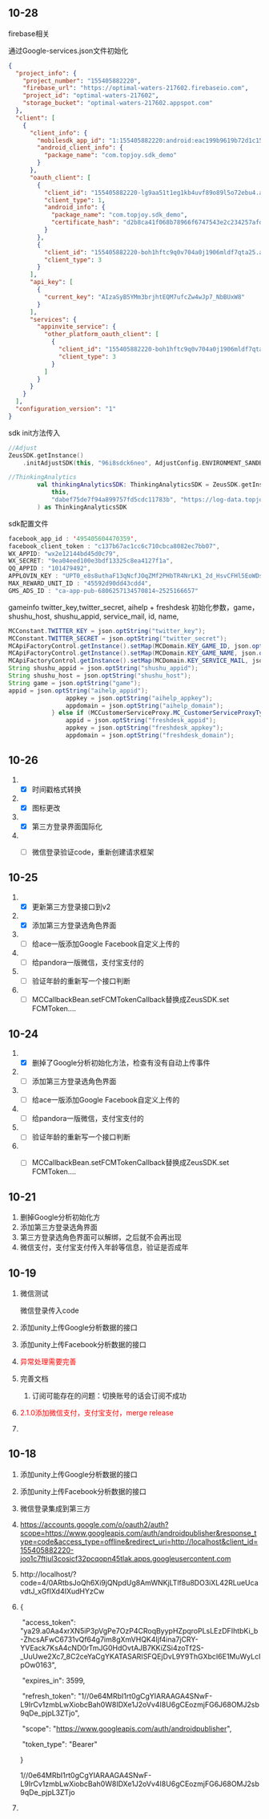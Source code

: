 ## 10-28

firebase相关

通过Google-services.json文件初始化

```json
{
  "project_info": {
    "project_number": "155405882220",
    "firebase_url": "https://optimal-waters-217602.firebaseio.com",
    "project_id": "optimal-waters-217602",
    "storage_bucket": "optimal-waters-217602.appspot.com"
  },
  "client": [
    {
      "client_info": {
        "mobilesdk_app_id": "1:155405882220:android:eac199b9619b72d1c15949",
        "android_client_info": {
          "package_name": "com.topjoy.sdk_demo"
        }
      },
      "oauth_client": [
        {
          "client_id": "155405882220-lg9aa51t1eg1kb4uvf89o89l5o72ebu4.apps.googleusercontent.com",
          "client_type": 1,
          "android_info": {
            "package_name": "com.topjoy.sdk_demo",
            "certificate_hash": "d2b8ca41f068b78966f6747543e2c234257afde7"
          }
        },
        {
          "client_id": "155405882220-boh1hftc9q0v704a0j1906mldf7qta25.apps.googleusercontent.com",
          "client_type": 3
        }
      ],
      "api_key": [
        {
          "current_key": "AIzaSyB5YMm3brjhtEQM7ufcZw4wJp7_NbBUxW8"
        }
      ],
      "services": {
        "appinvite_service": {
          "other_platform_oauth_client": [
            {
              "client_id": "155405882220-boh1hftc9q0v704a0j1906mldf7qta25.apps.googleusercontent.com",
              "client_type": 3
            }
          ]
        }
      }
    }
  ],
  "configuration_version": "1"
}
```

sdk init方法传入

```kotlin
//Adjust
ZeusSDK.getInstance()
    .initAdjustSDK(this, "96i8sdck6neo", AdjustConfig.ENVIRONMENT_SANDBOX)

//ThinkingAnalytics
        val thinkingAnalyticsSDK: ThinkingAnalyticsSDK = ZeusSDK.getInstance().initThinkingSDK(
            this,
            "dabef75de7f94a899757fd5cdc11783b", "https://log-data.topjoy.com"
        ) as ThinkingAnalyticsSDK
```

sdk配置文件

```java
facebook_app_id : '495405604470359',
facebook_client_token : "c137b67ac1cc6c710cbca8082ec7bb07",
WX_APPID: "wx2e12144bd45d0c79",
WX_SECRET: "9ea04eed100e3bdf13325c8ea4127f1a",
QQ_APPID : "101479492",
APPLOVIN_KEY : "UPT0_e8s8uthaF13qNcfJOqZMf2PHbTR4NrLK1_2d_HsvCFHl5EoWDszdvT75f4LQNJt4HLQIkQUGId0qoUZ-V",
MAX_REWARD_UNIT_ID : "45592d90dd43cdd4",
GMS_ADS_ID : "ca-app-pub-6806257134570814~2525166657"
```

gameinfo twitter_key,twitter_secret, aihelp + freshdesk 初始化参数，game，shushu_host, shushu_appid, service_mail, id, name, 

```java
MCConstant.TWITTER_KEY = json.optString("twitter_key");
MCConstant.TWITTER_SECRET = json.optString("twitter_secret");
MCApiFactoryControl.getInstance().setMap(MCDomain.KEY_GAME_ID, json.optString("id"));
MCApiFactoryControl.getInstance().setMap(MCDomain.KEY_GAME_NAME, json.optString("name"));
MCApiFactoryControl.getInstance().setMap(MCDomain.KEY_SERVICE_MAIL, json.optString("service_mail"));
String shushu_appid = json.optString("shushu_appid");
String shushu_host = json.optString("shushu_host");
String game = json.optString("game");
appid = json.optString("aihelp_appid");
                appkey = json.optString("aihelp_appkey");
                appdomain = json.optString("aihelp_domain");
            } else if (MCCustomerServiceProxy.MC_CustomerServiceProxyType == MCCustomerServiceProxy.MC_CustomerServiceProxyType_FreshDesk) {
                appid = json.optString("freshdesk_appid");
                appkey = json.optString("freshdesk_appkey");
                appdomain = json.optString("freshdesk_domain");
```



## 10-26

1. - [x] 时间戳格式转换
2. - [x] 图标更改
3. - [x] 第三方登录界面国际化
4. - [ ] 微信登录验证code，重新创建请求框架



## 10-25

1. - [x] 更新第三方登录接口到v2
2. - [x] 添加第三方登录选角色界面
3. - [ ] 给ace一版添加Google Facebook自定义上传的
4. - [ ] 给pandora一版微信，支付宝支付的
5. - [ ] 验证年龄的重新写一个接口判断
6. - [ ] MCCallbackBean.setFCMTokenCallback替换成ZeusSDK.set FCMToken....

## 10-24

1. - [x] 删掉了Google分析初始化方法，检查有没有自动上传事件
2. - [ ] 添加第三方登录选角色界面
3. - [ ] 给ace一版添加Google Facebook自定义上传的
4. - [ ] 给pandora一版微信，支付宝支付的
5. - [ ] 验证年龄的重新写一个接口判断
6. - [ ] MCCallbackBean.setFCMTokenCallback替换成ZeusSDK.set FCMToken....





## 10-21

1. 删掉Google分析初始化方
2. 添加第三方登录选角界面
3. 第三方登录选角色界面可以解绑，之后就不会再出现
4. 微信支付，支付宝支付传入年龄等信息，验证是否成年





## 10-19

1. 微信测试

   微信登录传入code

2. 添加unity上传Google分析数据的接口

3. 添加unity上传Facebook分析数据的接口

4. <font color="red">异常处理需要完善</font>

5. 完善文档

   1. 订阅可能存在的问题：切换账号的话会订阅不成功

6. <font color="red">2.1.0添加微信支付，支付宝支付，merge release</font>

7. 



## 10-18

1. 添加unity上传Google分析数据的接口

2. 添加unity上传Facebook分析数据的接口

3. 微信登录集成到第三方

4. https://accounts.google.com/o/oauth2/auth?scope=https://www.googleapis.com/auth/androidpublisher&response_type=code&access_type=offline&redirect_uri=http://localhost&client_id=155405882220-joo1c7ftjul3cosicf32pcqopn45tlak.apps.googleusercontent.com

5. http://localhost/?code=4/0ARtbsJoQh6Xi9jQNpdUg8AmWNKjLTlf8u8DO3iXL42RLueUcavdtJ_xGfIXd4IXudHYzCw

6. {

   ​    "access_token": "ya29.a0Aa4xrXN5iP3pVgPe7OzP4CRoqByypHZpqroPLsLEzDFIhtbKi_b-ZhcsAFwC6731vQf64g7im8gXmVHQK4Ijf4ina7jCRY-YVEack7KsA4cND0rTmJG0HdOvtAJB7KKiZSi4zoTf2S-_UuUwe2Xc7_8C2ceYaCgYKATASARISFQEjDvL9Y9ThGXbcI6E1MuWyLcIpOw0163",

   ​    "expires_in": 3599,

   ​    "refresh_token": "1//0e64MRbI1rt0gCgYIARAAGA4SNwF-L9IrCv1zmbLwXiobcBah0W8IDXe1J2oVv4I8U6gCEozmjFG6J68OMJ2sb9qDe_pjpL3ZTjo",

   ​    "scope": "https://www.googleapis.com/auth/androidpublisher",

   ​    "token_type": "Bearer"

   }

   1//0e64MRbI1rt0gCgYIARAAGA4SNwF-L9IrCv1zmbLwXiobcBah0W8IDXe1J2oVv4I8U6gCEozmjFG6J68OMJ2sb9qDe_pjpL3ZTjo

7. 
